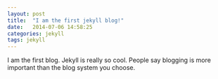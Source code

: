```yaml
---
layout: post
title:  "I am the first jekyll blog!"
date:   2014-07-06 14:58:25
categories: jekyll
tags: jekyll
---
```

I am the first blog. Jekyll is really so cool.
People say blogging is more important than the 
blog system you choose.